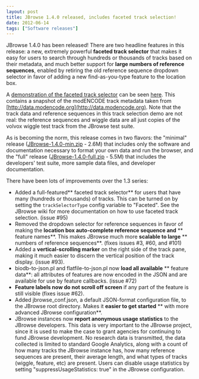 ```yaml
---
layout: post
title: JBrowse 1.4.0 released, includes faceted track selection!
date: 2012-06-14
tags: ["Software releases"]
---
```


JBrowse 1.4.0 has been released!  There are two headline features in this release: a new, extremely powerful **faceted track selector** that makes it easy for users to search through hundreds or thousands of tracks based on their metadata, and much better support for **large numbers of reference sequences**, enabled by retiring the old reference sequence dropdown selector in favor of adding a new find-as-you-type feature to the location box.

A [demonstration of the faceted track selector](/code/JBrowse-1.4.0-full/index.html?data=sample_data/json/modencode "view faceted track selector demo") can be seen [here](/code/JBrowse-1.4.0-full/index.html?data=sample_data/json/modencode).  This contains a snapshot of the modENCODE track metadata taken from [http://data.modencode.org](http://data.modencode.org).  Note that the track data and reference sequences in this track selection demo are not real: the reference sequences and wiggle data are all just copies of the volvox wiggle test track from the JBrowse test suite.

As is becoming the norm, this release comes in two flavors: the "minimal" release ([JBrowse-1.4.0-min.zip](/wordpress/wp-content/plugins/download-monitor/download.php?id=6 "download JBrowse-1.4.0-min.zip") - 2.6M) that includes only the software and documentation necessary to format your own data and run the browser, and the "full" release ([JBrowse-1.4.0-full.zip](/wordpress/wp-content/plugins/download-monitor/download.php?id=5 "download JBrowse-1.4.0-full.zip") - 5.5M) that includes the developers' test suite, more sample data files, and developer documentation.

There have been lots of improvements over the 1.3 series:

*   Added a full-featured** faceted track selector** for users that have
many (hundreds or thousands) of tracks. This can be turned on by
setting the `trackSelectorType` config variable to "Faceted". See
the JBrowse wiki for more documentation on how to use faceted track
selection. (issue #95)
*   Removed the dropdown selector for reference sequences in favor of
making the **location box auto-complete reference sequence and**
** feature names**. This makes JBrowse much more **scalable to large**
** numbers of reference sequences**. (fixes issues #3, #60, and #101)
*   Added a **vertical-scrolling marker** on the right side of the track
pane, making it much easier to discern the vertical position of the
track display. (issue #93).
*   biodb-to-json.pl and flatfile-to-json.pl now **load all available**
** feature data**: all attributes of features are now encoded in the
JSON and are available for use by feature callbacks. (issue #72)
*   **Feature labels now do not scroll off screen** if any part of the
feature is still visible (fixes issue #62).
*   Added jbrowse_conf.json, a default JSON-format configuration file,
to the JBrowse root directory. Makes it **easier to get started**
** with more advanced JBrowse configuration**.
*   JBrowse instances now **report anonymous usage statistics** to the JBrowse developers. This data is very important to the JBrowse project,
since it is used to make the case to grant agencies for continuing
to fund JBrowse development. No research data is transmitted, the
data collected is limited to standard Google Analytics, along with
a count of how many tracks the JBrowse instance has, how many
reference sequences are present, their average length, and what
types of tracks (wiggle, feature, etc) are present. Users can
disable usage statistics by setting "suppressUsageStatistics: true"
in the JBrowse configuration.